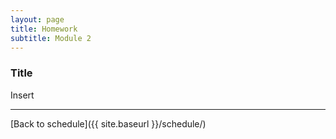 ```yaml
---
layout: page
title: Homework 
subtitle: Module 2
---
```


### Title

Insert

* * *

[Back to schedule]({{ site.baseurl }}/schedule/)